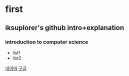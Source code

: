 # first
## iksuplorer's github intro+explanation
### introduction to computer science

- list1
- list2


[네이버](https://naver.com/)
[구글](https://www.google.com/)
